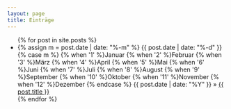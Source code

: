 ```yaml
---
layout: page
title: Einträge
---
```

<div>
<ul>
{% for post in site.posts %}
<li>
<!-- Whitespace added for readability -->
{% assign m = post.date | date: "%-m" %}
{{ post.date | date: "%-d" }}
{% case m %}
  {% when '1' %}Januar
  {% when '2' %}Februar
  {% when '3' %}M&auml;rz
  {% when '4' %}April
  {% when '5' %}Mai
  {% when '6' %}Juni
  {% when '7' %}Juli
  {% when '8' %}August
  {% when '9' %}September
  {% when '10' %}Oktober
  {% when '11' %}November
  {% when '12' %}Dezember
{% endcase %}
{{ post.date | date: "%Y" }}
&raquo;
<a href="{{ post.url }}">{{ post.title }}</a> 
<!-- &middot; <a href="{{ post.url }}index.html#disqus_thread" data-disqus-identifier="{{post.url}}"></a> -->
</li>
{% endfor %}
</ul>
</div>